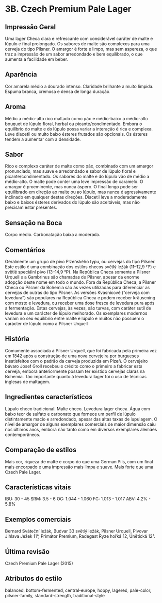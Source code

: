 # 3B. Czech Premium Pale Lager

## Impressão Geral

Uma lager Checa clara e refrescante com considerável caráter de malte e lúpulo e final prolongado. Os sabores de malte são complexos para uma cerveja do tipo Pilsner. O amargor é forte e limpo, mas sem aspereza, o que traz a impressão de um sabor arredondado e bem equilibrado, o que aumenta a facilidade em beber.

## Aparência

Cor amarela médio a dourado intenso. Claridade brilhante a muito límpida. Espuma branca, cremosa e densa de longa duração.

## Aroma

Médio a médio-alto rico maltado como pão e médio-baixo a médio-alto bouquet de lúpulo floral, herbal ou picante/condimentado. Embora o equilíbrio do malte e do lúpulo possa variar a interação é rica e complexa. Leve diacetil ou muito baixo ésteres frutados são opcionais. Os ésteres tendem a aumentar com a densidade.

## Sabor

Rico e complexo caráter de malte como pão, combinado com um amargor pronunciado, mas suave e arredondado e sabor de lúpulo floral e picante/condimentado. Os sabores do malte e do lúpulo vão de médio a médio-alto. O malte pode conter uma leve impressão de caramelo. O amargor é proeminente, mas nunca áspero. O final longo pode ser equilibrado em direção ao malte ou ao lúpulo, mas nunca é agressivamente inclinado em qualquer destas direções. Diacetil leve a moderadamente baixo e baixos ésteres derivados do lúpulo são aceitáveis, mas não precisam estar presentes.

## Sensação na Boca

Corpo médio. Carbonatação baixa a moderada.

## Comentários

Geralmente um grupo de pivo Plzeňského typu, ou cervejas do tipo Pilsner. Este estilo é uma combinação dos estilos checos světlý ležák (11–12,9 °P) e světlé speciální pivo (13–14,9 °P). Na República Checa somente a Pilsner Urquell e a Gambrinus são chamadas de Pilsner, apesar da enorme adopção deste nome em todo o mundo. Fora da República Checa, a Pilsner Checa ou Pilsner da Bohemia são às vezes utilizadas para diferenciar as cervejas de outras do tipo Pilsner. As versões Kvasnicové (“cerveja com levedura”) são populares na República Checa e podem receber kräusening com mosto e levedura, ou receber uma dose fresca de levedura pura após a fermentação. Estas cervejas, às vezes, são turvas, com caráter sutil de levedura e um carácter de lúpulo melhorado. Os exemplares modernos variam no seu equilíbrio entre malte e lúpulo e muitos não possuem o carácter de lúpulo como a Pilsner Urquell

## História

Comumente associada à Pilsner Urquell, que foi fabricada pela primeira vez em 1842 após a construção de uma nova cervejeira por burgueses insatisfeitos com o padrão da cerveja produzida em Plzeň. O cervejeiro bávaro Josef Groll recebeu o crédito como o primeiro a fabricar esta cerveja, embora anteriormente possam ter existido cervejas claras na Bohemia. Tão importante quanto à levedura lager foi o uso de técnicas inglesas de maltagem.

## Ingredientes característicos

Lúpulo checo tradicional. Malte checo. Levedura lager checa. Água com baixo teor de sulfato e carbonato que fornece um perfil de lúpulo distintamente macio e arredondado, apesar das altas taxas de lupulagem. O nível de amargor de alguns exemplares comerciais de maior dimensão caiu nos últimos anos, embora não tanto como em diversos exemplares alemães contemporâneos.

## Comparação de estilos

Mais cor, riqueza de malte e corpo do que uma German Pils, com um final mais encorpado e uma impressão mais limpa e suave. Mais forte que uma Czech Pale Lager.

## Características vitais

IBU: 30 - 45
SRM: 3.5 - 6
OG: 1.044 - 1.060
FG: 1.013 - 1.017
ABV: 4.2% - 5.8%

## Exemplos comerciais

Bernard Sváteční ležák, Budvar 33 světlý ležák, Pilsner Urquell, Pivovar Jihlava Ježek 11°, Primátor Premium, Radegast Ryze hořká 12, Únětická 12°.

## Última revisão

Czech Premium Pale Lager (2015)

## Atributos do estilo

balanced, bottom-fermented, central-europe, hoppy, lagered, pale-color, pilsner-family, standard-strength, traditional-style

